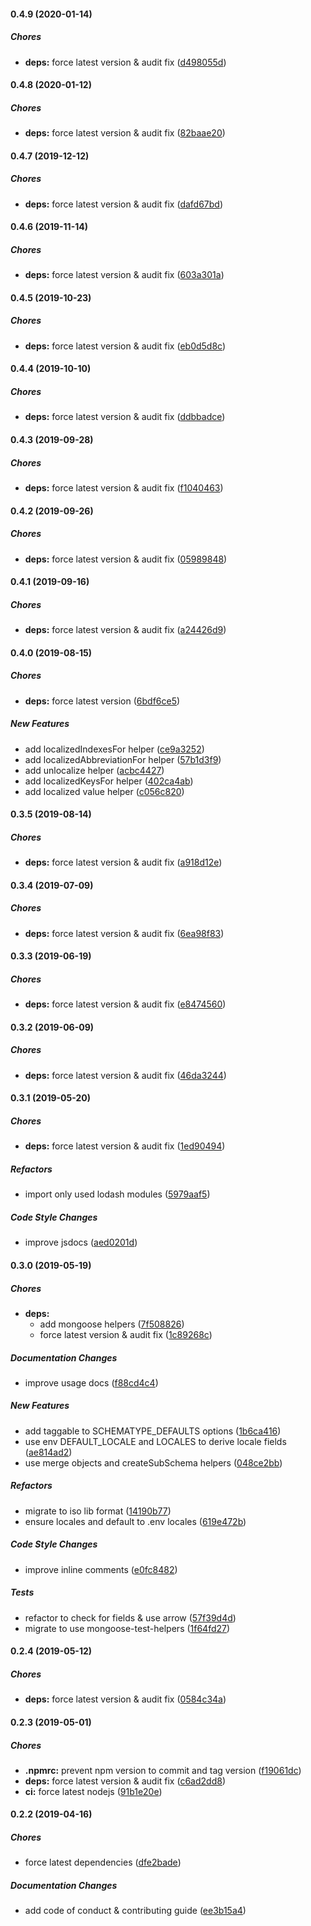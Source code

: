 #### 0.4.9 (2020-01-14)

##### Chores

* **deps:**  force latest version & audit fix ([d498055d](https://github.com/lykmapipo/mongoose-locale-schema/commit/d498055df6fe09e403fd9547b331dc54003b8903))

#### 0.4.8 (2020-01-12)

##### Chores

* **deps:**  force latest version & audit fix ([82baae20](https://github.com/lykmapipo/mongoose-locale-schema/commit/82baae20c4e1ee075bb31eb0753b3a96b37241d9))

#### 0.4.7 (2019-12-12)

##### Chores

* **deps:**  force latest version & audit fix ([dafd67bd](https://github.com/lykmapipo/mongoose-locale-schema/commit/dafd67bd059cd70ac75679c539d2d1285dd3fa94))

#### 0.4.6 (2019-11-14)

##### Chores

* **deps:**  force latest version & audit fix ([603a301a](https://github.com/lykmapipo/mongoose-locale-schema/commit/603a301af3108b5634619b2c428880abe7ab4299))

#### 0.4.5 (2019-10-23)

##### Chores

* **deps:**  force latest version & audit fix ([eb0d5d8c](https://github.com/lykmapipo/mongoose-locale-schema/commit/eb0d5d8cf6e8beb33047214cc0fd02e858dd355b))

#### 0.4.4 (2019-10-10)

##### Chores

* **deps:**  force latest version & audit fix ([ddbbadce](https://github.com/lykmapipo/mongoose-locale-schema/commit/ddbbadce7efc709469b9396b2f9a8f57a8f6673d))

#### 0.4.3 (2019-09-28)

##### Chores

* **deps:**  force latest version & audit fix ([f1040463](https://github.com/lykmapipo/mongoose-locale-schema/commit/f1040463af7fedd3731f67179619b1a0632d852b))

#### 0.4.2 (2019-09-26)

##### Chores

* **deps:**  force latest version & audit fix ([05989848](https://github.com/lykmapipo/mongoose-locale-schema/commit/05989848beb121660ae835de31c6b04c5180b381))

#### 0.4.1 (2019-09-16)

##### Chores

* **deps:**  force latest version & audit fix ([a24426d9](https://github.com/lykmapipo/mongoose-locale-schema/commit/a24426d99b515a4f94a949e78808fbf5cae5c4eb))

#### 0.4.0 (2019-08-15)

##### Chores

* **deps:**  force latest version ([6bdf6ce5](https://github.com/lykmapipo/mongoose-locale-schema/commit/6bdf6ce59dff2acc553011cacfcd49773e3fad85))

##### New Features

*  add localizedIndexesFor helper ([ce9a3252](https://github.com/lykmapipo/mongoose-locale-schema/commit/ce9a3252c783ebe56bf3c9c3e175a57e39bf6d20))
*  add localizedAbbreviationFor helper ([57b1d3f9](https://github.com/lykmapipo/mongoose-locale-schema/commit/57b1d3f90ae2d44383bafa744a990f5a0c601f26))
*  add unlocalize helper ([acbc4427](https://github.com/lykmapipo/mongoose-locale-schema/commit/acbc4427cd0f6bf0ebd647507c09864e9befeff7))
*  add localizedKeysFor helper ([402ca4ab](https://github.com/lykmapipo/mongoose-locale-schema/commit/402ca4ab4eb241ef135f073bf6fefe0d634cc27e))
*  add localized value helper ([c056c820](https://github.com/lykmapipo/mongoose-locale-schema/commit/c056c820a685765bc1e6fa8ea8352f1f3901486e))

#### 0.3.5 (2019-08-14)

##### Chores

* **deps:**  force latest version & audit fix ([a918d12e](https://github.com/lykmapipo/mongoose-locale-schema/commit/a918d12ed6d32420d4766bd95caab67381ceaf57))

#### 0.3.4 (2019-07-09)

##### Chores

* **deps:**  force latest version & audit fix ([6ea98f83](https://github.com/lykmapipo/mongoose-locale-schema/commit/6ea98f83d57833c92b17f2d5ad7fc709ed498e78))

#### 0.3.3 (2019-06-19)

##### Chores

* **deps:**  force latest version & audit fix ([e8474560](https://github.com/lykmapipo/mongoose-locale-schema/commit/e84745607eafbbd5796777397aa7127ae7dcdef6))

#### 0.3.2 (2019-06-09)

##### Chores

* **deps:**  force latest version & audit fix ([46da3244](https://github.com/lykmapipo/mongoose-locale-schema/commit/46da32440435e11618909279a4cb39e664b745ef))

#### 0.3.1 (2019-05-20)

##### Chores

* **deps:**  force latest version & audit fix ([1ed90494](https://github.com/lykmapipo/mongoose-locale-schema/commit/1ed90494dd48e9ce1ee18149f2e28ae21486149b))

##### Refactors

*  import only used lodash modules ([5979aaf5](https://github.com/lykmapipo/mongoose-locale-schema/commit/5979aaf50bda085756006e3a063f526a851a48df))

##### Code Style Changes

*  improve jsdocs ([aed0201d](https://github.com/lykmapipo/mongoose-locale-schema/commit/aed0201dfad6e5ecb5d37982d160a483a45ca103))

#### 0.3.0 (2019-05-19)

##### Chores

* **deps:**
  *  add mongoose helpers ([7f508826](https://github.com/lykmapipo/mongoose-locale-schema/commit/7f508826fb05565a4d8a139018fbcace9bc47834))
  *  force latest version & audit fix ([1c89268c](https://github.com/lykmapipo/mongoose-locale-schema/commit/1c89268c3e611c5d4e18880de7f6d417fc9c5bc1))

##### Documentation Changes

*  improve usage docs ([f88cd4c4](https://github.com/lykmapipo/mongoose-locale-schema/commit/f88cd4c40b768aee4404401b731bfe5fbddbfe80))

##### New Features

*  add taggable to SCHEMATYPE_DEFAULTS options ([1b6ca416](https://github.com/lykmapipo/mongoose-locale-schema/commit/1b6ca416dcd7bc4ebf7714eb6f230f9ea3d66148))
*  use env DEFAULT_LOCALE and LOCALES to derive locale fields ([ae814ad2](https://github.com/lykmapipo/mongoose-locale-schema/commit/ae814ad2bd5288aac354a506c2a38b05aa82bf3f))
*  use merge objects and createSubSchema helpers ([048ce2bb](https://github.com/lykmapipo/mongoose-locale-schema/commit/048ce2bbe08e0e285342576af1633d75aff0f409))

##### Refactors

*  migrate to iso lib format ([14190b77](https://github.com/lykmapipo/mongoose-locale-schema/commit/14190b778592ccd3850031d6f0751aaaa972833d))
*  ensure locales and default to .env locales ([619e472b](https://github.com/lykmapipo/mongoose-locale-schema/commit/619e472b48e7a7d986763b85592a7c9c240d5418))

##### Code Style Changes

*  improve inline comments ([e0fc8482](https://github.com/lykmapipo/mongoose-locale-schema/commit/e0fc8482e74c95f77cad4890f95e6180b972f6db))

##### Tests

*  refactor to check for fields & use arrow ([57f39d4d](https://github.com/lykmapipo/mongoose-locale-schema/commit/57f39d4d77998d0643916e40e40776a1b8dcc756))
*  migrate to use mongoose-test-helpers ([1f64fd27](https://github.com/lykmapipo/mongoose-locale-schema/commit/1f64fd27f48179dc3b18f8469e85681b2f09b837))

#### 0.2.4 (2019-05-12)

##### Chores

* **deps:**  force latest version & audit fix ([0584c34a](https://github.com/lykmapipo/mongoose-locale-schema/commit/0584c34a62aadf665fe368683fda949e14641348))

#### 0.2.3 (2019-05-01)

##### Chores

* **.npmrc:**  prevent npm version to commit and tag version ([f19061dc](https://github.com/lykmapipo/mongoose-locale-schema/commit/f19061dcedde452574a1267107b26ed7315eb1e7))
* **deps:**  force latest version & audit fix ([c6ad2dd8](https://github.com/lykmapipo/mongoose-locale-schema/commit/c6ad2dd8fddfa36b71e147373bcfa30cd2b0754b))
* **ci:**  force latest nodejs ([91b1e20e](https://github.com/lykmapipo/mongoose-locale-schema/commit/91b1e20ec6e97cd9a8de03a4da594bc203af638b))

#### 0.2.2 (2019-04-16)

##### Chores

*  force latest dependencies ([dfe2bade](https://github.com/lykmapipo/mongoose-locale-schema/commit/dfe2bade4ed2751ace346deec23358d69e09703b))

##### Documentation Changes

*  add code of conduct & contributing guide ([ee3b15a4](https://github.com/lykmapipo/mongoose-locale-schema/commit/ee3b15a4877e91abc4587da68eb3d68ca8d4e2b1))

